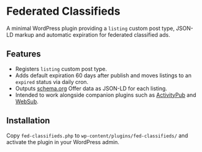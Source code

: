 # Federated Classifieds

A minimal WordPress plugin providing a `listing` custom post type, JSON-LD markup and automatic expiration for federated classified ads.

## Features

- Registers `listing` custom post type.
- Adds default expiration 60 days after publish and moves listings to an `expired` status via daily cron.
- Outputs [schema.org](https://schema.org) Offer data as JSON-LD for each listing.
- Intended to work alongside companion plugins such as [ActivityPub](https://wordpress.org/plugins/activitypub/) and [WebSub](https://wordpress.org/plugins/websub-publisher/).

## Installation

Copy `fed-classifieds.php` to `wp-content/plugins/fed-classifieds/` and activate the plugin in your WordPress admin.


